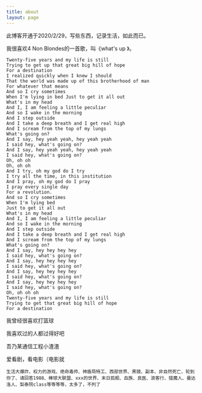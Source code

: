 ```yaml
---
title: about
layout: page
---
```


此博客开通于2020/2/29，写些东西，记录生活，如此而已。

我很喜欢4 Non Blondes的一首歌，叫《what's up 》。

	Twenty-five years and my life is still
	Trying to get up that great big hill of hope
	For a destination
	I realized quickly when I knew I should
	That the world was made up of this brotherhood of man
	For whatever that means
	And so I cry sometimes
	When I'm lying in bed Just to get it all out
	What's in my head
	And I, I am feeling a little peculiar
	And so I wake in the morning
	And I step outside
	And I take a deep breath and I get real high
	And I scream from the top of my lungs
	What's going on?
	And I say, hey yeah yeah, hey yeah yeah
	I said hey, what's going on?
	And I say, hey yeah yeah, hey yeah yeah
	I said hey, what's going on?
	Oh, oh oh
	Oh, oh oh
	And I try, oh my god do I try
	I try all the time, in this institution
	And I pray, oh my god do I pray
	I pray every single day
	For a revolution.
	And so I cry sometimes
	When I'm lying bed
	Just to get it all out
	What's in my head
	And I, I am feeling a little peculiar
	And so I wake in the morning
	And I step outside
	And I take a deep breath and I get real high
	And I scream from the top of my lungs
	What's going on?
	And I say, hey hey hey hey
	I said hey, what's going on?
	And I say, hey hey hey hey
	I said hey, what's going on?
	And I say, hey hey hey hey
	I said hey, what's going on?
	And I say, hey hey hey hey
	I said hey, what's going on?
	Oh, oh oh oh
	Twenty-five years and my life is still
	Trying to get that great big hill of hope
	For a destination

我曾经很喜欢打篮球

我喜欢过的人都过得好吧

吾乃某通信工程小渣渣

爱看剧，看电影（电影就

```电视剧
生活大爆炸、权力的游戏、绝命毒师、神盾局特工、西部世界、黑镜、副本、非自然死亡、轮到你了、请回答1988、棒球大联盟、xxx的世界、末日孤舰、血族、良医、浪客行、猎魔人、曼达洛人、梨泰院class等等等等，太多了，不列了
```

